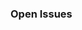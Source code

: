   <div class="panel panel-default" id="issues_panel">
    <div class="panel-heading">
      <h3 class="panel-title nocount">
        Open Issues
      </h3>
    </div>
    <div class="panel-body">

<script src="https://ajax.googleapis.com/ajax/libs/jquery/1.11.2/jquery.min.js"></script>
<div id="github-issues-widget"></div>
<script type="text/javascript">
  GITHUB_ISSUES_USER = "iipc";
  GITHUB_ISSUES_REPO = "warc-specifications";
  /* Uncomment the following line to filter issues by one or more labels.*/
  // GITHUB_ISSUES_LABELS = "feature";
  /* To filter by multiple labels use a CSV string: */
  // GITHUB_ISSUES_LABELS = "feature,bug";
</script>

</div>
</div>

<script>
var GithubIssuesWidget = {};
GithubIssuesWidget.url = "https://api.github.com/repos/" + GITHUB_ISSUES_USER + "/" + GITHUB_ISSUES_REPO + "/issues?callback=?"
if(typeof window.GITHUB_ISSUES_LABELS != "undefined") {
  if(is_string(GITHUB_ISSUES_LABELS)) {
    GithubIssuesWidget.url += "&labels=" + GITHUB_ISSUES_LABELS;
  } else {
    error("GITHUB_ISSUES_LABELS must be a string, ignoring label filter");
  }
}
GithubIssuesWidget.go = function () {
  $('#github-issues-widget').append('<p class="loading">Loading...</p>');
  $.getJSON(this.url, function (data) {
    var list = $('<ul></ul>');
    $.each(data.data, function (issueIndex, issue) {
      var issueHtml = "<li>";
      issueHtml += '<a href="' + issue.html_url+ '">';
      issueHtml += issue.title;
      issueHtml += "</a>&nbsp;";
      var style = "";
      if( typeof issue.labels != "undefined") {
      $.each(issue.labels, function (labelIndex, label) {
        style = 'background-color:#' + label.color + ';';
        if(label.color == "000000"){
          style = 'color: white;' + style;
        }
        issueHtml += '<span class="label label-' + label.name + '" style="' + style + '">' + label.name + '</span>';
      });
      }
      issueHtml += "</li>";
      list.append(issueHtml);
    });
    $('#github-issues-widget p.loading').remove();
    $('#github-issues-widget').append(list);
  });
};
GithubIssuesWidget.go();
</script>